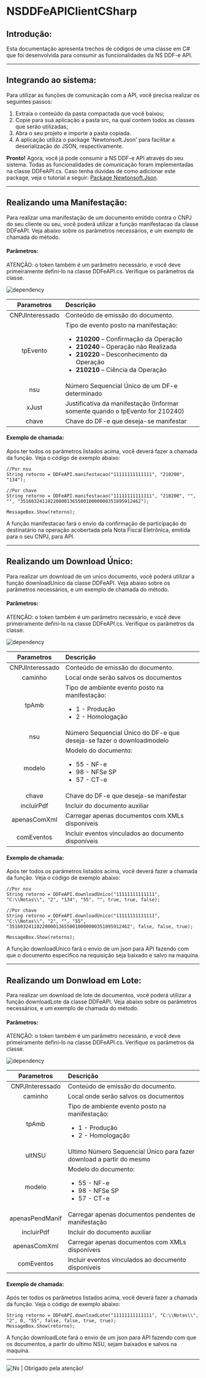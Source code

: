 # NSDDFeAPIClientCSharp

## Introdução:

Esta documentação apresenta trechos de códigos de uma classe em C# que foi desenvolvida para consumir as funcionalidades da NS DDF-e API.

-----

## Integrando ao sistema:

Para utilizar as funções de comunicação com a API, você precisa realizar os seguintes passos:

1. Extraia o conteúdo da pasta compactada que você baixou;
2. Copie para sua aplicação a pasta src, na qual contem todos as classes que serão utilizadas;
3. Abra o seu projeto e importe a pasta copiada.
4. A aplicação utiliza o package 'Newtonsoft.Json' para facilitar a deserialização do JSON, respectivamente. 

**Pronto!** Agora, você já pode consumir a NS DDF-e API através do seu sistema. Todas as funcionalidades de comunicação foram implementadas na classe DDFeAPI.cs. Caso tenha dúvidas de como adicionar este package, veja o tutorial a seguir: [Package Newtonsoft.Json](https://docs.microsoft.com/pt-br/nuget/consume-packages/install-use-packages-visual-studio#finding-and-installing-a-package).

-----

## Realizando uma Manifestação:

Para realizar uma manifestação de um documento emitido contra o CNPJ do seu cliente ou seu, você poderá utilizar a função manifestacao da classe DDFeAPI. Veja abaixo sobre os parâmetros necessários, e um exemplo de chamada do método.

#### Parâmetros:

ATENÇÃO: o token também é um parâmetro necessário, e você deve primeiramente defini-lo na classe DDFeAPI.cs. Verifique os parâmetros da classe.

![dependency](https://confluence.ns.eti.br/download/attachments/28412620/image2019-10-3%2014%3A27%3A34.png?version=1&modificationDate=1570123656027&api=v2)

Parametros     | Descrição
:-------------:|:-----------
CNPJInteressado | Conteúdo de emissão do documento.
tpEvento        | Tipo de evento posto na manifestação:<ul> <li>**210200** – Confirmação da Operação</li> <li>**210240** – Operação não Realizada</li> <li>**210220** – Desconhecimento da Operação</li> <li>**210210** – Ciência da Operação</li> </ul>
nsu             | Número Sequencial Único de um DF-e determinado
xJust           | Justificativa da manifestação (Informar somente quando o tpEvento for 210240)
chave           | Chave do DF-e que deseja-se manifestar


#### Exemplo de chamada:

Após ter todos os parâmetros listados acima, você deverá fazer a chamada da função. Veja o código de exemplo abaixo:
    
    //Por nsu
    String retorno = DDFeAPI.manifestacao("11111111111111", "210200", "134");
     
    //Por chave
    String retorno = DDFeAPI.manifestacao("11111111111111", "210200", "", "", "35160324110220000136550010000000351895912462");
     
    MessageBox.Show(retorno);


A função manifestacao fará o envio da confirmação de participação do destinatário na operação acobertada pela Nota Fiscal Eletrônica, emitida para o seu CNPJ, para API.

-----

## Realizando um Download Único:

Para realizar um download de um unico documento, você poderá utilizar a função downloadUnico da classe DDFeAPI. Veja abaixo sobre os parâmetros necessários, e um exemplo de chamada do método.

#### Parâmetros:

ATENÇÃO: o token também é um parâmetro necessário, e você deve primeiramente defini-lo na classe DDFeAPI.cs. Verifique os parâmetros da classe.

![dependency](https://confluence.ns.eti.br/download/attachments/28412620/image2019-10-3%2014%3A27%3A34.png?version=1&modificationDate=1570123656027&api=v2)

Parametros      | Descrição
:-------------: |:-----------
CNPJInteressado | Conteúdo de emissão do documento.
caminho         | Local onde serão salvos os documentos
tpAmb           | Tipo de ambiente evento posto na manifestação:<ul><li>1 - Produção</li><li>2 - Homologação</li></ul>
nsu             | Número Sequencial Único do DF-e que deseja-se fazer o downloadmodelo
modelo          | Modelo do documento:<ul> <li>55 - NF-e</li> <li>98 - NFSe SP</li> <li>57 - CT-e</li> </ul>
chave           | Chave do DF-e que deseja-se manifestar
incluirPdf      | Incluir do documento auxiliar
apenasComXml    | Carregar apenas documentos com XMLs disponíveis
comEventos      | Incluir eventos vinculados ao documento disponíveis

#### Exemplo de chamada:

Após ter todos os parâmetros listados acima, você deverá fazer a chamada da função. Veja o código de exemplo abaixo:


    //Por nsu
    String retorno = DDFeAPI.downloadUnico("11111111111111", "C:\\Notas\\", "2", "134", "55", "", true, true, false);
     
    //Por chave
    String retorno = DDFeAPI.downloadUnico("11111111111111", "C:\\Notas\\", "2", "", "55", "35160324110220000136550010000000351895912462", false, false, true);
     
    MessageBox.Show(retorno);

A função downloadUnico fará o envio de um json para API fazendo com que o documento especifico na requisição seja baixado e salvo na maquina.

-----

## Realizando um Donwload em Lote:

Para realizar um download de lote de documentos, você poderá utilizar a função downloadLote da classe DDFeAPI. Veja abaixo sobre os parâmetros necessários, e um exemplo de chamada do método.

#### Parâmetros:

ATENÇÃO: o token também é um parâmetro necessário, e você deve primeiramente defini-lo na classe DDFeAPI.cs. Verifique os parâmetros da classe.

![dependency](https://confluence.ns.eti.br/download/attachments/28412620/image2019-10-3%2014%3A27%3A34.png?version=1&modificationDate=1570123656027&api=v2)

Parametros      | Descrição
:-------------: |:-----------
CNPJInteressado | Conteúdo de emissão do documento.
caminho         | Local onde serão salvos os documentos
tpAmb           | Tipo de ambiente evento posto na manifestação:<ul><li>1 - Produção</li><li>2 - Homologação</li></ul>
ultNSU          | Ultimo Número Sequencial Único para fazer download a partir do mesmo
modelo          | Modelo do documento:<ul> <li>55 - NF-e</li> <li>98 - NFSe SP</li> <li>57 - CT-e</li> </ul>
apenasPendManif | Carregar apenas documentos pendentes de manifestação
incluirPdf      | Incluir do documento auxiliar
apenasComXml    | Carregar apenas documentos com XMLs disponíveis
comEventos      | Incluir eventos vinculados ao documento disponíveis

#### Exemplo de chamada:

Após ter todos os parâmetros listados acima, você deverá fazer a chamada da função. Veja o código de exemplo abaixo:

    String retorno = DDFeAPI.downloadLote("11111111111111", "C:\\Notas\\", "2", 0, "55", false, false, true, true);
    MessageBox.Show(retorno);
    
A função downloadLote fará o envio de um json para API fazendo com que os documentos, a partir do ultimo NSU, sejam baixados e salvos na maquina.

-----

![Ns](https://nstecnologia.com.br/blog/wp-content/uploads/2018/11/ns%C2%B4tecnologia.png) | Obrigado pela atenção!
